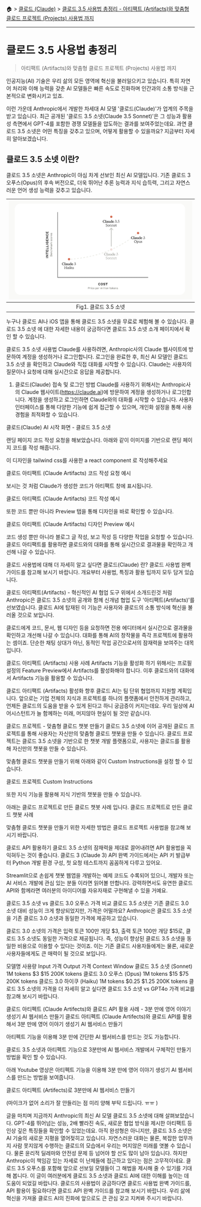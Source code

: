 🏠 > [클로드 (Claude)](../) >
[클로드 3.5 사용법 총정리 - 아티팩트 (Artifacts)와 맞춤형 클로드 프로젝트 (Projects) 사용법 까지](./)

---
# 클로드 3.5 사용법 총정리 
> 아티팩트 (Artifacts)와 맞춤형 클로드 프로젝트 (Projects) 사용법 까지

인공지능(AI) 기술은 우리 삶의 모든 영역에 혁신을 불러일으키고 있습니다. 특히 자연어 처리와 이해 능력을 갖춘 AI 모델들은 빠른 속도로 진화하며 인간과의 소통 방식을 근본적으로 변화시키고 있죠.

이런 가운데 Anthropic에서 개발한 차세대 AI 모델 '클로드(Claude)'가 업계의 주목을 받고 있습니다. 최근 공개된 '클로드 3.5 소넷(Claude 3.5 Sonnet)'은 그 성능과 활용성 측면에서 GPT-4를 포함한 경쟁 모델들을 압도하는 결과를 보여주었는데요. 과연 클로드 3.5 소넷은 어떤 특징을 갖추고 있으며, 어떻게 활용할 수 있을까요? 지금부터 자세히 알아보겠습니다.

## 클로드 3.5 소넷 이란?
클로드 3.5 소넷은 Anthropic이 야심 차게 선보인 최신 AI 모델입니다. 기존 클로드 3 오푸스(Opus)의 후속 버전으로, 더욱 뛰어난 추론 능력과 지식 습득력, 그리고 자연스러운 언어 생성 능력을 갖추고 있습니다.

| ![그림1](./fig01_claude-3-5-positioning.png) |
|:---:|
| Fig1. 클로드 3.5 소넷 |

누구나 클로드 AI나 iOS 앱을 통해 클로드 3.5 소넷을 무료로 체험해 볼 수 있습니다. 클로드 3.5 소넷 에 대한 자세한 내용이 궁금하다면 클로드 3.5 소넷 소개 페이지에서 확인 할 수 있습니다.

클로드 3.5 소넷 사용법
Claude를 사용하려면, Anthropic사의 Claude 웹사이트에 방문하여 계정을 생성하거나 로그인합니다. 로그인을 완료한 후, 최신 AI 모델인 클로드 3.5 소넷 을 확인하고 Claude와 직접 대화를 시작할 수 있습니다. Claude는 사용자의 질문이나 요청에 대해 실시간으로 응답을 제공합니다.

1) 클로드(Claude) 접속 및 로그인 방법
Claude를 사용하기 위해서는 Anthropic사의 Claude 웹사이트(https://claude.ai)에 방문하여 계정을 생성하거나 로그인합니다. 계정을 생성하고 로그인하면 Claude와의 대화를 시작할 수 있습니다. 사용자 인터페이스를 통해 다양한 기능에 쉽게 접근할 수 있으며, 개인화 설정을 통해 사용 경험을 최적화할 수 있습니다.

클로드(Claude) AI 시작 화면 - 클로드 3.5 소넷

랜딩 페이지 코드 작성 요청을 해보았습니다. 아래와 같이 이미지를 기반으로 랜딩 페이지 코드를 작성 해줍니다.

이 디자인을 tailwind css를 사용한 a react component  로 작성해주세요

클로드 아티팩트 (Claude Artifacts) 코드 작성 요청 예시

보시는 것 처럼 Claude가 생성한 코드가 아티팩트 창에 표시됩니다.

클로드 아티팩트 (Claude Artifacts) 코드 작성 예시

또한 코드 뿐만 아니라 Preview 탭을 통해 디자인을 바로 확인할 수 있습니다.

클로드 아티팩트 (Claude Artifacts) 디자인 Preview 예시

코드 생성 뿐만 아니라 블로그 글 작성, 보고 작성 등 다양한 작업을 요청할 수 있습니다. 클로드 아티팩트를 활용하면 클로드와의 대화를 통해 실시간으로 결과물을 확인하고 개선해 나갈 수 있습니다.

클로드 사용법에 대해 더 자세히 알고 싶다면 클로드(Claude) 란? 클로드 사용법 완벽 가이드를 참고해 보시기 바랍니다. 개요부터 사용법, 특징과 활용 팁까지 모두 담겨 있습니다.

클로드 아티팩트(Artifacts) - 혁신적인 AI 협업 도구
위에서 소개드린것 처럼 Anthropic은 클로드 3.5 소넷의 공개와 함께 신개념 협업 도구 '아티팩트(Artifacts)'를 선보였습니다. 클로드 AI에 탑재된 이 기능은 사용자와 클로드의 소통 방식에 혁신을 불러올 것으로 보입니다.

클로드에게 코드, 문서, 웹 디자인 등을 요청하면 전용 에디터에서 실시간으로 결과물을 확인하고 개선해 나갈 수 있습니다. 대화를 통해 AI의 창작물을 즉각 프로젝트에 활용하는 셈이죠. 단순한 채팅 상대가 아닌, 동적인 작업 공간으로서의 잠재력을 보여주는 대목입니다.

클로드 아티팩트 (Artifacts) 사용 사례
Artifacts 기능을 활성화 하기 위해서는 프로필 설정의 Feature Preview에서 Artifacts를 활성화해야 합니다. 이후 클로드와의 대화에서 Artifacts 기능을 활용할 수 있습니다.

클로드 아티팩트 (Artifacts) 활성화
향후 클로드 AI는 팀 단위 협업까지 지원할 계획입니다. 앞으로는 기업 전체의 지식과 프로젝트를 하나의 플랫폼에서 안전하게 관리하고, 언제든 클로드의 도움을 받을 수 있게 된다고 하니 궁금증이 커지는데요. 우리 일상에 AI 어시스턴트가 늘 함께하는 미래, 머지않아 현실이 될 것만 같습니다.

클로드 프로젝트 - 맞춤형 클로드 챗봇 만들기
클로드 3.5 소넷에 이어 공개된 클로드 프로젝트를 통해 사용자는 자신만의 맞춤형 클로드 챗봇을 만들 수 있습니다. 클로드 프로젝트는 클로드 3.5 소넷을 기반으로 한 챗봇 개발 플랫폼으로, 사용자는 클로드를 활용해 자신만의 챗봇을 만들 수 있습니다.

맞춤형 클로드 챗봇을 만들기 위해 아래와 같이 Custom Instructions을 설정 할 수 있습니다.

클로드 프로젝트 Custom Instructions

또한 지식 기능을 활용해 지식 기반의 챗봇을 만들 수 있습니다.

아래는 클로드 프로젝트로 만든 클로드 챗봇 사례 입니다. 클로드 프로젝트로 만든 클로드 챗봇 사례

맞춤형 클로드 챗봇을 만들기 위한 자세한 방법은 클로드 프로젝트 사용법을 참고해 보시기 바랍니다.

클로드 API 활용하기
클로드 3.5 소넷의 잠재력을 제대로 끌어내려면 API 활용법을 꼭 익혀두는 것이 좋습니다. 클로드 3 (Claude 3) API 완벽 가이드에서는 API 키 발급부터 Python 개발 환경 구성, 첫 요청 테스트까지 꼼꼼하게 다루고 있어요.

Streamlit으로 손쉽게 챗봇 웹앱을 개발하는 예제 코드도 수록되어 있으니, 개발자 또는 AI 서비스 개발에 관심 있는 분들 이라면 읽어볼 만합니다. 강력하면서도 유연한 클로드 API와 함께라면 여러분의 아이디어를 자유자재로 구현해낼 수 있을 거예요.

클로드 3.5 소넷 vs 클로드 3.0 오푸스 가격 비교
클로드 3.5 소넷은 기존 클로드 3.0 소넷 대비 성능이 크게 향상되었지만, 가격은 어떨까요? Anthropic은 클로드 3.5 소넷을 기존 클로드 3.0 소넷과 동일한 가격에 제공하고 있습니다.

클로드 3.0 소넷의 가격은 입력 토큰 100만 개당 $3, 출력 토큰 100만 개당 $15로, 클로드 3.5 소넷도 동일한 가격으로 제공됩니다. 즉, 성능이 향상된 클로드 3.5 소넷을 동일한 비용으로 이용할 수 있다는 것이죠. 이는 기존 클로드 사용자들에게는 물론, 새로운 사용자들에게도 큰 매력이 될 것으로 보입니다.

모델명	사용량	Input 가격	Output 가격	Context Window
클로드 3.5 소넷 (Sonnet)	1M tokens	$3	$15	200K tokens
클로드 3.0 오푸스 (Opus)	1M tokens	$15	$75	200K tokens
클로드 3.0 하이쿠 (Haiku)	1M tokens	$0.25	$1.25	200K tokens
클로드 3.5 소넷의 가격을 더 자세히 알고 싶다면 클로드 3.5 소넷 vs GPT4o 가격 비교를 참고해 보시기 바랍니다.

클로드 아티펙트 (Claude Artifects)와 클로드 API 활용 사례 - 3분 만에 영어 이야기 생성기 AI 웹서비스 만들기
클로드 아티펙트 (Claude Artifects)와 클로드 API를 활용해서 3분 만에 영어 이야기 생성기 AI 웹서비스 만들기

아티펙트 기능을 이용해 3분 만에 간단한 AI 웹서비스를 만드는 것도 가능합니다.

클로드 3.5 소넷과 아티펙트 기능으로 3분만에 AI 웹서비스 개발에서 구체적인 만들기 방법을 확인 할 수 있습니다.

아래 Youtube 영상은 아티펙트 기능을 이용해 3분 만에 영어 이야기 생성기 AI 웹서비스를 만드는 방법을 보여줍니다.


클로드 아티펙트 (Artifects)로 3분만에 AI 웹서비스 만들기

(마이크가 없어 소리가 잘 안들리는 점 미리 양해 부탁 드립니다. ㅠㅠ )

글을 마치며
지금까지 Anthropic의 최신 AI 모델 클로드 3.5 소넷에 대해 살펴보았습니다. GPT-4를 뛰어넘는 성능, 2배 빨라진 속도, 새로운 협업 방식을 제시한 아티팩트 등 인상 깊은 특징들을 확인할 수 있었는데요. 아직 완성형은 아니지만, 클로드 3.5 소넷은 AI 기술의 새로운 지평을 열어젖히고 있습니다. 자연스러운 대화는 물론, 복잡한 업무까지 사람 못지않게 수행하는 클로드의 모습에서 우리는 머지않은 미래를 엿볼 수 있습니다. 물론 윤리적 딜레마와 안전성 문제 등 넘어야 할 산도 많이 남아 있습니다. 하지만 Anthropic이 책임감 있는 자세로 이 난제들에 접근하고 있다는 점은 고무적이네요. 클로드 3.5 오푸스를 포함해 앞으로 선보일 모델들이 그 해법을 제시해 줄 수 있기를 기대해 봅니다. 이 글이 여러분에게 클로드 3.5 소넷과 클로드 AI에 대한 이해를 높이는 데 도움이 되었길 바랍니다. 클로드의 사용법이 궁금하다면 클로드 사용법 완벽 가이드를, API 활용이 필요하다면 클로드 API 완벽 가이드를 참고해 보시기 바랍니다. 우리 삶에 혁신을 가져올 클로드 AI의 진화에 앞으로도 큰 관심 갖고 지켜봐 주시기 바랍니다.
